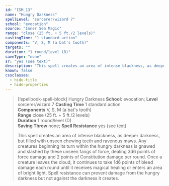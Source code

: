 ```yaml
---
id: "ISM_13"
name: "Hungry Darkness"
spellLevel: "sorcerer/wizard 7"
school: "evocation"
source: "Inner Sea Magic"
range: "close (25 ft. + 5 ft./2 levels)"
castingTime: "1 standard action"
components: "V, S, M (a bat's tooth)"
targets: ""
duration: "1 round/level (D)"
saveType: "none"
sr: "yes (see text)"
description: "This spell creates an area of intense blackness, as deeper darkness, but filled with unseen chewing teeth and ravenous maws. Any creatures beginning its turn within the hungry darkness is gnawed and slashed by these unseen fangs of force, dealing 3d6 points of force damage and 2 points of Constitution damage per round. Once a creature leaves the cloud, it continues to take 1d6 points of bleed damage each round until it receives magical healing or enters an area of bright light. Spell resistance can prevent damage from the hungry darkness but not against the darkness it creates."
known: false
cssclasses:
  - hide-title
  - hide-properties
---
```


> [!spellbook-spell-block] Hungry Darkness
> **School:** evocation; **Level** sorcerer/wizard 7
> **Casting Time** 1 standard action  
> **Components** V, S, M (a bat's tooth)  
> **Range** close (25 ft. + 5 ft./2 levels)  
> **Duration** 1 round/level (D)  
> **Saving Throw** none; **Spell Resistance** yes (see text)
> 
> This spell creates an area of intense blackness, as deeper darkness, but filled with unseen chewing teeth and ravenous maws. Any creatures beginning its turn within the hungry darkness is gnawed and slashed by these unseen fangs of force, dealing 3d6 points of force damage and 2 points of Constitution damage per round. Once a creature leaves the cloud, it continues to take 1d6 points of bleed damage each round until it receives magical healing or enters an area of bright light. Spell resistance can prevent damage from the hungry darkness but not against the darkness it creates.